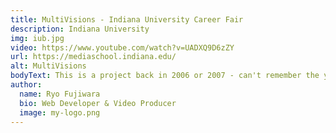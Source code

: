 ```yaml
---
title: MultiVisions - Indiana University Career Fair
description: Indiana University
img: iub.jpg
video: https://www.youtube.com/watch?v=UADXQ9D6zZY
url: https://mediaschool.indiana.edu/
alt: MultiVisions
bodyText: This is a project back in 2006 or 2007 - can't remember the year exactly that I did at Indiana University as a Telecommunications (now Media School) major, in promoting the career fair. The videos were in stock for students to use, and we had to create a convincing video for students to attend the event, and only 7-8 are chosen to have their videos broadcasted.  <br>And luckily, my video was chosen as one of them.  <br> A fun fact, I used my own music composition as a background. 
author:
  name: Ryo Fujiwara
  bio: Web Developer & Video Producer
  image: my-logo.png
---
```


<author :author="author"></author>
<!-- <info-box>
  <template #info-box>
    This is a vue component inside markdown using slots
  </template>
</info-box> -->

<!-- ## This is a heading

This is some more info

### This is a sub heading

This is some more info -->